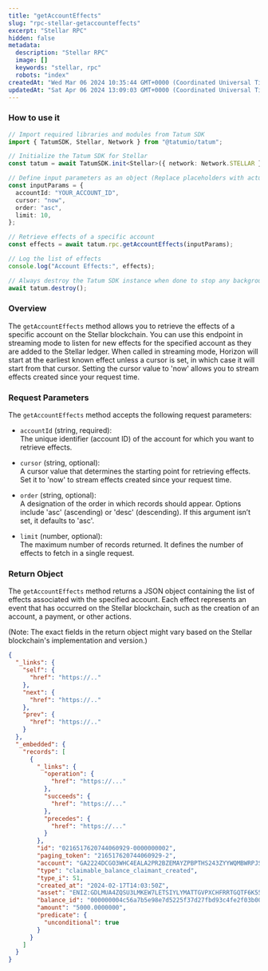 ```yaml
---
title: "getAccountEffects"
slug: "rpc-stellar-getaccounteffects"
excerpt: "Stellar RPC"
hidden: false
metadata: 
  description: "Stellar RPC"
  image: []
  keywords: "stellar, rpc"
  robots: "index"
createdAt: "Wed Mar 06 2024 10:35:44 GMT+0000 (Coordinated Universal Time)"
updatedAt: "Sat Apr 06 2024 13:09:03 GMT+0000 (Coordinated Universal Time)"
---
```




### How to use it

```typescript
// Import required libraries and modules from Tatum SDK
import { TatumSDK, Stellar, Network } from "@tatumio/tatum";

// Initialize the Tatum SDK for Stellar
const tatum = await TatumSDK.init<Stellar>({ network: Network.STELLAR });

// Define input parameters as an object (Replace placeholders with actual values and remove redundant)
const inputParams = {
  accountId: "YOUR_ACCOUNT_ID",
  cursor: "now",
  order: "asc",
  limit: 10,
};

// Retrieve effects of a specific account
const effects = await tatum.rpc.getAccountEffects(inputParams);

// Log the list of effects
console.log("Account Effects:", effects);

// Always destroy the Tatum SDK instance when done to stop any background processes
await tatum.destroy();
```

### Overview

The `getAccountEffects` method allows you to retrieve the effects of a specific account on the Stellar blockchain. You can use this endpoint in streaming mode to listen for new effects for the specified account as they are added to the Stellar ledger. When called in streaming mode, Horizon will start at the earliest known effect unless a cursor is set, in which case it will start from that cursor. Setting the cursor value to 'now' allows you to stream effects created since your request time.

### Request Parameters

The `getAccountEffects` method accepts the following request parameters:

- `accountId` (string, required):  
  The unique identifier (account ID) of the account for which you want to retrieve effects.

- `cursor` (string, optional):  
  A cursor value that determines the starting point for retrieving effects. Set it to 'now' to stream effects created since your request time.

- `order` (string, optional):  
  A designation of the order in which records should appear. Options include 'asc' (ascending) or 'desc' (descending). If this argument isn’t set, it defaults to 'asc'.

- `limit` (number, optional):  
  The maximum number of records returned. It defines the number of effects to fetch in a single request.

### Return Object

The `getAccountEffects` method returns a JSON object containing the list of effects associated with the specified account. Each effect represents an event that has occurred on the Stellar blockchain, such as the creation of an account, a payment, or other actions.

(Note: The exact fields in the return object might vary based on the Stellar blockchain's implementation and version.)

```json
{
  "_links": {
    "self": {
      "href": "https://.."
    },
    "next": {
      "href": "https://.."
    },
    "prev": {
      "href": "https://.."
    }
  },
  "_embedded": {
    "records": [
      {
        "_links": {
          "operation": {
            "href": "https://..."
          },
          "succeeds": {
            "href": "https://..."
          },
          "precedes": {
            "href": "https://..."
          }
        },
        "id": "0216517620744060929-0000000002",
        "paging_token": "216517620744060929-2",
        "account": "GA2224DCGO3WHC4EALA2PR2BZEMAYZPBPTHS243ZYYWQMBWRPJSZH5A6",
        "type": "claimable_balance_claimant_created",
        "type_i": 51,
        "created_at": "2024-02-17T14:03:50Z",
        "asset": "ENIZ:GDLMUA4ZQSU3LMKEW7LETSIYLYMATTGVPXCHFRRTGQTF6K55XOQIENIZ",
        "balance_id": "000000004c56a7b5e98e7d5225f37d27fbd93c4fe2f03b00d2c80d23771ae97e66f599c7",
        "amount": "5000.0000000",
        "predicate": {
          "unconditional": true
        }
      }
    ]
  }
}
```
